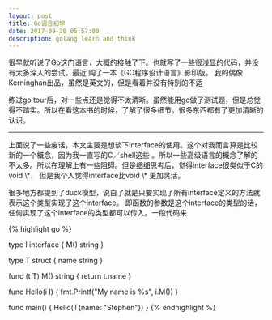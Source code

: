 ```yaml
---
layout: post
title: Go语言初学
date: 2017-09-30 05:57:00
description: golang learn and think
---
```


很早就听说了Go这门语言，大概的接触了下。也就写了一些很浅显的代码，并没有太多深入的尝试。最近
购了一本《GO程序设计语言》影印版。 我的偶像 Kerninghan出品，虽然是英文的，但是看着并没有特别的不适

练过go tour后，对一些点还是觉得不太清晰。虽然能用go做了测试题，但是总觉得不踏实。所以在看这本书的时候，了解了很多细节。很多东西都有了更加清晰的认识。

<hr>
上面说了一些废话，本文主要是想谈下interface的使用。这个对我而言算是比较新的一个概念，因为我一直写的C／shell这些
。所以一些高级语言的概念了解的不太多。所以在理解上有一些阻碍。但是细细思考后，觉得interface很类似于C的void \*，
但是我个人觉得interface比void \* 更加灵活。

很多地方都提到了duck模型，说白了就是只要实现了所有interface定义的方法就表示这个类型实现了这个interface。
即函数的参数是这个interface的类型的话，任何实现了这个interface的类型都可以传入。一段代码来

{% highlight go %}

type I interface {
  M() string
}

type T struct {
  name string
}

func (t T) M() string {
  return t.name
}

func Hello(i I) {
  fmt.Printf("My name is %s", i.M())
}

func main() {
  Hello(T{name: "Stephen"})
}
{% endhighlight %}
